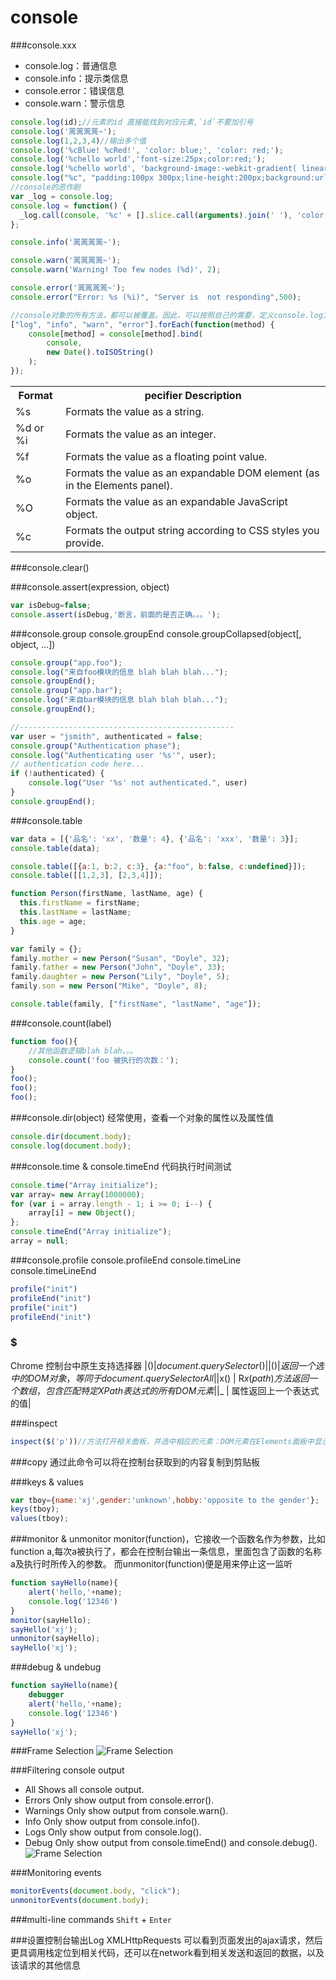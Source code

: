 # console

###console.xxx
- console.log：普通信息
- console.info：提示类信息
- console.error：错误信息
- console.warn：警示信息
```js
console.log(id);//元素的id 直接能找到对应元素,`id`不要加引号
console.log('翯翯翯翯~');
console.log(1,2,3,4)//输出多个值
console.log('%cBlue! %cRed!', 'color: blue;', 'color: red;');
console.log('%chello world','font-size:25px;color:red;');
console.log('%chello world', 'background-image:-webkit-gradient( linear, left top, right top, color-stop(0, #f22), color-stop(0.15, #f2f), color-stop(0.3, #22f), color-stop(0.45, #2ff), color-stop(0.6, #2f2),color-stop(0.75, #2f2), color-stop(0.9, #ff2), color-stop(1, #f22) );color:transparent;-webkit-background-clip: text;font-size:5em;');
console.log("%c", "padding:100px 300px;line-height:200px;background:url('http://images.cnitblog.com/blog/431064/201409/132234240277278.gif') no-repeat;");
//console的恶作剧
var _log = console.log;
console.log = function() {
  _log.call(console, '%c' + [].slice.call(arguments).join(' '), 'color:transparent;text-shadow:0 0 2px rgba(0,0,0,.5);');
};

console.info('翯翯翯翯~');

console.warn('翯翯翯翯~');
console.warn('Warning! Too few nodes (%d)', 2);

console.error('翯翯翯翯~');
console.error("Error: %s (%i)", "Server is  not responding",500);

//console对象的所有方法，都可以被覆盖。因此，可以按照自己的需要，定义console.log方法
["log", "info", "warn", "error"].forEach(function(method) {
    console[method] = console[method].bind(
        console,
        new Date().toISOString()
    );
});
```
<table>
  <tr>
    <th>Format</th>
    <th>pecifier  Description</th>
  </tr>
  <tr>
    <td>%s</td>
    <td>Formats the value as a string.</td>
  </tr>
  <tr>
    <td>%d or %i</td>
    <td>Formats the value as an integer.</td>
  </tr>
  <tr>
    <td>%f</td>
    <td>Formats the value as a floating point value.</td>
  </tr>
  <tr>
    <td>%o </td>
    <td>Formats the value as an expandable DOM element (as in the Elements panel).</td>
  </tr>
  <tr>
    <td>%O</td>
    <td>Formats the value as an expandable JavaScript object.</td>
  </tr>
  <tr>
    <td>%c </td>
    <td>Formats the output string according to CSS styles you provide.</td>
  </tr>
</table>
###console.clear()

###console.assert(expression, object)
```js
var isDebug=false;
console.assert(isDebug,'断言，前面的是否正确。。。');
```

###console.group  console.groupEnd console.groupCollapsed(object[, object, ...])
```js
console.group("app.foo");
console.log("来自foo模块的信息 blah blah blah...");
console.groupEnd();
console.group("app.bar");
console.log("来自bar模块的信息 blah blah blah...");
console.groupEnd();

//------------------------------------------------
var user = "jsmith", authenticated = false;
console.group("Authentication phase");
console.log("Authenticating user '%s'", user);
// authentication code here...
if (!authenticated) {
    console.log("User '%s' not authenticated.", user)
}
console.groupEnd();
```

###console.table
```js
var data = [{'品名': 'xx', '数量': 4}, {'品名': 'xxx', '数量': 3}];
console.table(data);

console.table([{a:1, b:2, c:3}, {a:"foo", b:false, c:undefined}]);
console.table([[1,2,3], [2,3,4]]);

function Person(firstName, lastName, age) {
  this.firstName = firstName;
  this.lastName = lastName;
  this.age = age;
}

var family = {};
family.mother = new Person("Susan", "Doyle", 32);
family.father = new Person("John", "Doyle", 33);
family.daughter = new Person("Lily", "Doyle", 5);
family.son = new Person("Mike", "Doyle", 8);

console.table(family, ["firstName", "lastName", "age"]);
```

###console.count(label)

``` js
function foo(){
    //其他函数逻辑blah blah。。。
    console.count('foo 被执行的次数：');
}
foo();
foo();
foo();
```

###console.dir(object)
经常使用，查看一个对象的属性以及属性值
``` js
console.dir(document.body);
console.log(document.body);
```

###console.time & console.timeEnd
代码执行时间测试
```js
console.time("Array initialize");
var array= new Array(1000000);
for (var i = array.length - 1; i >= 0; i--) {
    array[i] = new Object();
};
console.timeEnd("Array initialize");
array = null;
```
###console.profile console.profileEnd  console.timeLine console.timeLineEnd

```js
profile("init")
profileEnd("init")
profile("init")
profileEnd("init")

```
### $
Chrome 控制台中原生支持选择器
|$()  |  document.querySelector()|
|$$() |  返回一个选中的DOM对象，等同于document.querySelectorAll|
|$x() |  R$x(path)方法返回一个数组，包含匹配特定XPath表达式的所有DOM元素|
|$_   |   属性返回上一个表达式的值|

###inspect
```js
inspect($('p'))//方法打开相关面板，并选中相应的元素：DOM元素在Elements面板中显示，JavaScript对象在Profiles中显示
```

###copy
通过此命令可以将在控制台获取到的内容复制到剪贴板

###keys & values

```js
var tboy={name:'xj',gender:'unknown',hobby:'opposite to the gender'};
keys(tboy);
values(tboy);
```

###monitor & unmonitor
monitor(function)，它接收一个函数名作为参数，比如function a,每次a被执行了，都会在控制台输出一条信息，里面包含了函数的名称a及执行时所传入的参数。
而unmonitor(function)便是用来停止这一监听
```js
function sayHello(name){
    alert('hello,'+name);
    console.log('12346')
}
monitor(sayHello);
sayHello('xj');
unmonitor(sayHello);
sayHello('xj');
```

###debug & undebug

```js
function sayHello(name){
    debugger
    alert('hello,'+name);
    console.log('12346')
}
sayHello('xj');
```

###Frame Selection
![Frame Selection](https://developer.chrome.com/devtools/docs/console-files/frame-selection.png)

###Filtering console output
- All Shows all console output.
- Errors Only show output from console.error().
- Warnings Only show output from console.warn().
- Info Only show output from console.info().
- Logs Only show output from console.log().
- Debug Only show output from console.timeEnd() and console.debug().
![Frame Selection](https://developer.chrome.com/devtools/docs/console-files/filter-errors.png)

###Monitoring events
```js
monitorEvents(document.body, "click");
unmonitorEvents(document.body);
```

###multi-line commands
`Shift` + `Enter`

###设置控制台输出Log XMLHttpRequests
  可以看到页面发出的ajax请求，然后更具调用栈定位到相关代码，还可以在network看到相关发送和返回的数据，以及该请求的其他信息







